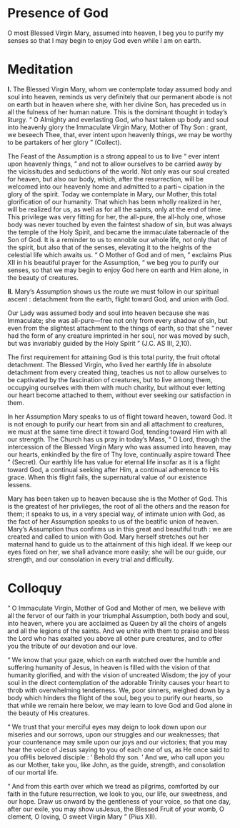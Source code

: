 # Presence of God

O most Blessed Virgin Mary, assumed into heaven, I beg you to purify my senses so that I may begin to enjoy God even while I am on earth.

# Meditation

**I.** The Blessed Virgin Mary, whom we contemplate today assumed body and soul into heaven, reminds us very definitely that our permanent abode is not on earth but in heaven where she, with her divine Son, has preceded us in all the fulness of her human nature. This is the dominant thought in today’s liturgy. “ O Almighty and everlasting God, who hast taken up body and soul into heavenly glory the Immaculate Virgin Mary, Mother of Thy Son : grant, we beseech Thee, that, ever intent upon heavenly things, we may be worthy to be partakers of her glory ” (Collect).

The Feast of the Assumption is a strong appeal to us to live “ ever intent upon heavenly things, ” and not to allow ourselves to be carried away by the vicissitudes and seductions of the world. Not only was our soul created for heaven, but also our body, which, after the resurrection, will be welcomed into our heavenly home and admitted to a parti¬ cipation in the glory of the spirit. Today we contemplate in Mary, our Mother, this total glorification of our humanity. That which has been wholly realized in her, will be realized for us, as well as for all the saints, only at the end of time. This privilege was very fitting for her, the all-pure, the all-holy one, whose body was never touched by even the faintest shadow of sin, but was always the temple of the Holy Spirit, and became the immaculate tabernacle of the Son of God. It is a reminder to us to ennoble our whole life, not only that of the spirit, but also that of the senses, elevating it to the heights of the celestial life which awaits us. “ O Mother of God and of men, ” exclaims Pius XII in his beautiful prayer for the Assumption, “ we beg you to purify our senses, so that we may begin to enjoy God here on earth and Him alone, in the beauty of creatures.

**II.** Mary’s Assumption shows us the route we must follow in our spiritual ascent : detachment from the earth, flight toward God, and union with God.

Our Lady was assumed body and soul into heaven because she was Immaculate; she was all-pure—free not only from every shadow of sin, but even from the slightest attachment to the things of earth, so that she “ never had the form of any creature imprinted in her soul, nor was moved by such, but was invariably guided by the Holy Spirit ” (J.C. AS III, 2,10).

The first requirement for attaining God is this total purity, the fruit oftotal detachment. The Blessed Virgin, who lived her earthly life in absolute detachment from every created thing, teaches us not to allow ourselves to be captivated by the fascination of creatures, but to live among them, occupying ourselves with them with much charity, but without ever letting our heart become attached to them, without ever seeking our satisfaction in them.

In her Assumption Mary speaks to us of flight toward heaven, toward God. It is not enough to purify our heart from sin and all attachment to creatures, we must at the same time direct it toward God, tending toward Him with all our strength. The Church has us pray in today’s Mass, “ O Lord, through the intercession of the Blessed Virgin Mary who was assumed into heaven, may our hearts, enkindled by the fire of Thy love, continually aspire toward Thee ” (Secret). Our earthly life has value for eternal life insofar as it is a flight toward God, a continual seeking after Him, a continual adherence to His grace. When this flight fails, the supernatural value of our existence lessens.

Mary has been taken up to heaven because she is the Mother of God. This is the greatest of her privileges, the root of all the others and the reason for them; it speaks to us, in a very special way, of intimate union with God, as the fact of her Assumption speaks to us of the beatific union of heaven. Mary’s Assumption thus confirms us in this great and beautiful truth : we are created and called to union with God. Mary herself stretches out her maternal hand to guide us to the attainment of this high ideal. If we keep our eyes fixed on her, we shall advance more easily; she will be our guide, our strength, and our consolation in every trial and difficulty.

# Colloquy

“ O Immaculate Virgin, Mother of God and Mother of men, we believe with all the fervor of our faith in your triumphal Assumption, both body and soul, into heaven, where you are acclaimed as Queen by all the choirs of angels and all the legions of the saints. And we unite with them to praise and bless the Lord who has exalted you above all other pure creatures, and to offer you the tribute of our devotion and our love.

“ We know that your gaze, which on earth watched over the humble and suffering humanity of Jesus, in heaven is filled with the vision of that humanity glorified, and with the vision of uncreated Wisdom; the joy of your soul in the direct contemplation of the adorable Trinity causes your heart to throb with overwhelming tenderness. We, poor sinners, weighed down by a body which hinders the flight of the soul, beg you to purify our hearts, so that while we remain here below, we may learn to love God and God alone in the beauty of His creatures.

“ We trust that your merciful eyes may deign to look down upon our miseries and our sorrows, upon our struggles and our weaknesses; that your countenance may smile upon our joys and our victories; that you may hear the voice of Jesus saying to you of each one of us, as He once said to you ofHis beloved disciple : ‘ Behold thy son. ’ And we, who call upon you as our Mother, take you, like John, as the guide, strength, and consolation of our mortal life.

“ And from this earth over which we tread as pilgrims, comforted by our faith in the future resurrection, we look to you, our life, our sweetness, and our hope. Draw us onward by the gentleness of your voice, so that one day, after our exile, you may show usJesus, the Blessed Fruit of your womb, O clement, O loving, O sweet Virgin Mary ” (Pius XII).